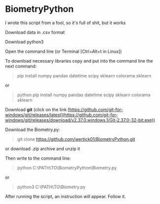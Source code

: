 # BiometryPython

I wrote this script from a fool, so it's full of shit, but it works

Download data in .csv format


Download python3 


Open the command line (or Terminal [Ctrl+Alt+t in Linux])


To download necessary libraries copy and put into the command line the next command:

> pip install numpy pandas datetime scipy sklearn colorama sklearn 

or 

> python pip install numpy pandas datetime scipy sklearn colorama sklearn


Download **git** (click on the link [https://github.com/git-for-windows/git/releases/latest](https://github.com/git-for-windows/git/releases/download/v2.37.0.windows.1/Git-2.37.0-32-bit.exe))


Download the Biometry.py:

> git clone https://github.com/wertick01/BiometryPython.git

or download .zip archive and unzip it


Then write to the command line:

> python C:\PATH\TO\BiometryPython\Biometry.py 

or

> python3 C:\PATH\TO\Biometry.py


After running the script, an instruction will appear. Follow it.
